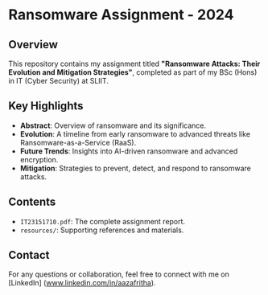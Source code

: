 # Ransomware Assignment - 2024

## Overview
This repository contains my assignment titled **"Ransomware Attacks: Their Evolution and Mitigation Strategies"**, completed as part of my BSc (Hons) in IT (Cyber Security) at SLIIT.

## Key Highlights
- **Abstract**: Overview of ransomware and its significance.
- **Evolution**: A timeline from early ransomware to advanced threats like Ransomware-as-a-Service (RaaS).
- **Future Trends**: Insights into AI-driven ransomware and advanced encryption.
- **Mitigation**: Strategies to prevent, detect, and respond to ransomware attacks.

## Contents
- `IT23151710.pdf`: The complete assignment report.
- `resources/`: Supporting references and materials.

## Contact
For any questions or collaboration, feel free to connect with me on [LinkedIn] (www.linkedin.com/in/aazafritha).
